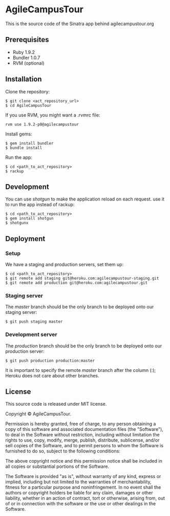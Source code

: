 # AgileCampusTour

This is the source code of the Sinatra app behind agilecampustour.org

## Prerequisites

* Ruby 1.9.2
* Bundler 1.0.7
* RVM (optional)

## Installation

Clone the repository:

    $ git clone <act_repository_url>
    $ cd AgileCampusTour

If you use RVM, you might want a .rvmrc file:

    rvm use 1.9.2-p0@agilecampustour
 
Install gems:

    $ gem install bundler
    $ bundle install

Run the app:

    $ cd <path_to_act_repository>
    $ rackup
    
## Development

You can use *shotgun* to make the application reload on each request. use it to run the app instead of rackup:

    $ cd <path_to_act_repository>
    $ gem install shotgun
    $ shotgunx

## Deployment

### Setup

We have a staging and production servers, set them up:

    $ cd <path_to_act_repository>
    $ git remote add staging git@heroku.com:agilecampustour-staging.git
    $ git remote add production git@heroku.com:agilecampustour.git
    
### Staging server

The *master* branch should be the only branch to be deployed onto our staging server:

    $ git push staging master
    
### Development server

The *production* branch should be the only branch to be deployed onto our production server:

    $ git push production production:master
    
It is important to specify the remote *master* branch after the column (:); Heroku does not care about other branches.

## License

This source code is released under MIT license.

Copyright © AgileCampusTour.

Permission is hereby granted, free of charge, to any person obtaining a copy of this software and associated documentation files (the "Software"), to deal in the Software without restriction, including without limitation the rights to use, copy, modify, merge, publish, distribute, sublicense, and/or sell copies of the Software, and to permit persons to whom the Software is furnished to do so, subject to the following conditions:

The above copyright notice and this permission notice shall be included in all copies or substantial portions of the Software.

The Software is provided "as is", without warranty of any kind, express or implied, including but not limited to the warranties of merchantability, fitness for a particular purpose and noninfringement. In no event shall the authors or copyright holders be liable for any claim, damages or other liability, whether in an action of contract, tort or otherwise, arising from, out of or in connection with the software or the use or other dealings in the Software.
